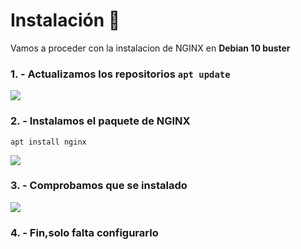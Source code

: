 # Instalación 🔧
Vamos a proceder con la instalacion de NGINX en **Debian 10 buster**
### 1. - Actualizamos los repositorios ``` apt update ```

   ![](https://github.com/jesusromero92/vsftpd/blob/main/Fotos/4.1.png)


### 2. - Instalamos el paquete de NGINX

   ``` apt install nginx ```
   
   ![](https://github.com/jesusromero92/vsftpd/blob/main/Fotos/4.2.png)
    
### 3. - Comprobamos que se instalado
   ![](https://github.com/jesusromero92/vsftpd/blob/main/Fotos/4.3.png)
     
### 4. - Fin,solo falta configurarlo
